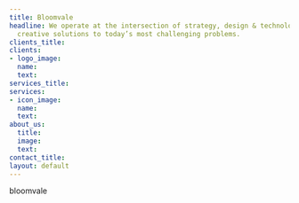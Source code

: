 ```yaml
---
title: Bloomvale
headline: We operate at the intersection of strategy, design & technology to develop
  creative solutions to today’s most challenging problems.
clients_title: 
clients:
- logo_image: 
  name: 
  text: 
services_title: 
services:
- icon_image: 
  name: 
  text: 
about_us:
  title: 
  image: 
  text: 
contact_title: 
layout: default
---
```


bloomvale
